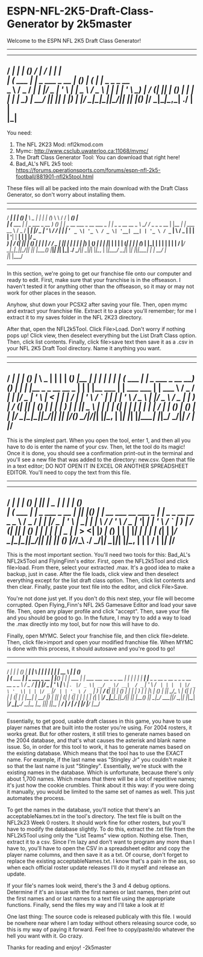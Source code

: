 # ESPN-NFL-2K5-Draft-Class-Generator by 2k5master

Welcome to the ESPN NFL 2K5 Draft Class Generator!

-----------------------------------------------------------------------------------------------------------------------------------------------------------------------
   _____           _   _               __      _____      _               
  / ____|         | | (_)             /_ |_   / ____|    | |              
 | (___   ___  ___| |_ _  ___  _ __    | (_) | (___   ___| |_ _   _ _ __  
  \___ \ / _ \/ __| __| |/ _ \| '_ \   | |    \___ \ / _ \ __| | | | '_ \ 
  ____) |  __/ (__| |_| | (_) | | | |  | |_   ____) |  __/ |_| |_| | |_) |
 |_____/ \___|\___|\__|_|\___/|_| |_|  |_(_) |_____/ \___|\__|\__,_| .__/ 
                                                                   | |    
                                                                   |_|    
-----------------------------------------------------------------------------------------------------------------------------------------------------------------------
You need:
1) The NFL 2K23 Mod: nfl2kmod.com
2) Mymc: http://www.csclub.uwaterloo.ca:11068/mymc/
3) The Draft Class Generator Tool: You can download that right here!
4) Bad_AL's NFL 2k5 tool: https://forums.operationsports.com/forums/espn-nfl-2k5-football/881901-nfl2k5tool.html

These files will all be packed into the main download with the Draft Class Generator, so don't worry about installing them.

-----------------------------------------------------------------------------------------------------------------------------------------------------------------------

   _____           _   _               ___      _____                            _   _              __     __                ______ _ _      
  / ____|         | | (_)             |__ \ _  |_   _|                          | | (_)             \ \   / /               |  ____(_) |     
 | (___   ___  ___| |_ _  ___  _ __      ) (_)   | |  _ __ ___  _ __   ___  _ __| |_ _ _ __   __ _   \ \_/ /__  _   _ _ __  | |__   _| | ___ 
  \___ \ / _ \/ __| __| |/ _ \| '_ \    / /      | | | '_ ` _ \| '_ \ / _ \| '__| __| | '_ \ / _` |   \   / _ \| | | | '__| |  __| | | |/ _ \
  ____) |  __/ (__| |_| | (_) | | | |  / /_ _   _| |_| | | | | | |_) | (_) | |  | |_| | | | | (_| |    | | (_) | |_| | |    | |    | | |  __/
 |_____/ \___|\___|\__|_|\___/|_| |_| |____(_) |_____|_| |_| |_| .__/ \___/|_|   \__|_|_| |_|\__, |    |_|\___/ \__,_|_|    |_|    |_|_|\___|
                                                               | |                            __/ |                                          
                                                               |_|                           |___/                                           

-----------------------------------------------------------------------------------------------------------------------------------------------------------------------
In this section, we're going to get our franchise file onto our computer and ready to edit. First, make sure that your franchise is in the offseason. I haven't tested it for anything other than the offseason, so it may or may not work for other places in the season.

Anyhow, shut down your PCSX2 after saving your file. Then, open mymc and extract your franchise file. Extract it to a place you'll remember; for me I extract it to my saves folder in the NFL 2K23 directory. 

After that, open the NFL2k5Tool. Click File>Load. Don't worry if nothing pops up! Click view, then deselect everything but the List Draft Class option. Then, click list contents. Finally, click file>save text then save it as a .csv in your NFL 2K5 Draft Tool directory. Name it anything you want.

-----------------------------------------------------------------------------------------------------------------------------------------------------------------------
   _____           _   _               ____      _    _     _               _______ _            _______          _ 
  / ____|         | | (_)             |___ \ _  | |  | |   (_)             |__   __| |          |__   __|        | |
 | (___   ___  ___| |_ _  ___  _ __     __) (_) | |  | |___ _ _ __   __ _     | |  | |__   ___     | | ___   ___ | |
  \___ \ / _ \/ __| __| |/ _ \| '_ \   |__ <    | |  | / __| | '_ \ / _` |    | |  | '_ \ / _ \    | |/ _ \ / _ \| |
  ____) |  __/ (__| |_| | (_) | | | |  ___) |_  | |__| \__ \ | | | | (_| |    | |  | | | |  __/    | | (_) | (_) | |
 |_____/ \___|\___|\__|_|\___/|_| |_| |____/(_)  \____/|___/_|_| |_|\__, |    |_|  |_| |_|\___|    |_|\___/ \___/|_|
                                                                     __/ |                                          
                                                                    |___/                                           
-----------------------------------------------------------------------------------------------------------------------------------------------------------------------
This is the simplest part. When you open the tool, enter 1, and then all you have to do is enter the name of your csv. Then, let the tool do its magic! Once it is done, you should see a confirmation print-out in the terminal and you'll see a new file that was added to the directory: new.csv. Open that file in a text editor; DO NOT OPEN IT IN EXCEL OR ANOTHER SPREADSHEET EDITOR. You'll need to copy the text from this file.

-----------------------------------------------------------------------------------------------------------------------------------------------------------------------
   _____           _   _               _  _       ______                       _   _             
  / ____|         | | (_)             | || |  _  |  ____|                     | | (_)            
 | (___   ___  ___| |_ _  ___  _ __   | || |_(_) | |__  __  ___ __   ___  _ __| |_ _ _ __   __ _ 
  \___ \ / _ \/ __| __| |/ _ \| '_ \  |__   _|   |  __| \ \/ / '_ \ / _ \| '__| __| | '_ \ / _` |
  ____) |  __/ (__| |_| | (_) | | | |    | |  _  | |____ >  <| |_) | (_) | |  | |_| | | | | (_| |
 |_____/ \___|\___|\__|_|\___/|_| |_|    |_| (_) |______/_/\_\ .__/ \___/|_|   \__|_|_| |_|\__, |
                                                             | |                            __/ |
                                                             |_|                           |___/ 
-----------------------------------------------------------------------------------------------------------------------------------------------------------------------
This is the most important section. You'll need two tools for this: Bad_AL's NFL2k5Tool and FlyingFinn's editor. First, open the NFL2k5Tool and click file>load. From there, select your extracted .max. It's a good idea to make a backup, just in case. After the file loads, click view and then deselect everything except for the list draft class option. Then, click list contents and then clear. Finally, paste your text file into the editor, and click File>Save.

You're not done just yet. If you don't do this next step, your file will become corrupted. Open Flying_Finn's NFL 2k5 Gamesave Editor and load your save file. Then, open any player profile and click "accept". Then, save your file and you should be good to go. In the future, I may try to add a way to load the .max directly into my tool, but for now this will have to do.

Finally, open MYMC. Select your franchise file, and then click file>delete. Then, click file>import and open your modified franchise file. When MYMC is done with this process, it should autosave and you're good to go!


-----------------------------------------------------------------------------------------------------------------------------------------------------------------------
   _____           _   _               _____    _   _       _                              _   _____       _                       _             
  / ____|         | | (_)             | ____|  | \ | |     | |                            | | |  __ \     | |                     (_)            
 | (___   ___  ___| |_ _  ___  _ __   | |__(_) |  \| | ___ | |_ ___  ___    __ _ _ __   __| | | |  | | ___| |__  _   _  __ _  __ _ _ _ __   __ _ 
  \___ \ / _ \/ __| __| |/ _ \| '_ \  |___ \   | . ` |/ _ \| __/ _ \/ __|  / _` | '_ \ / _` | | |  | |/ _ \ '_ \| | | |/ _` |/ _` | | '_ \ / _` |
  ____) |  __/ (__| |_| | (_) | | | |  ___) |  | |\  | (_) | ||  __/\__ \ | (_| | | | | (_| | | |__| |  __/ |_) | |_| | (_| | (_| | | | | | (_| |
 |_____/ \___|\___|\__|_|\___/|_| |_| |____(_) |_| \_|\___/ \__\___||___/  \__,_|_| |_|\__,_| |_____/ \___|_.__/ \__,_|\__, |\__, |_|_| |_|\__, |
                                                                                                                        __/ | __/ |         __/ |
                                                                                                                       |___/ |___/         |___/ 

-----------------------------------------------------------------------------------------------------------------------------------------------------------------------
Essentially, to get good, usable draft classes in this game, you have to use player names that are built into the roster you're using. For 2004 rosters, it works great. But for other rosters, it still tries to generate names based on the 2004 database, and that's what causes the asterisk and blank name issue. So, in order for this tool to work, it has to generate names based on the existing database. Which means that the tool has to use the EXACT name. For example, if the last name was "Stingley Jr" you couldn't make it so that the last name is just "Stingley". Essentially, we're stuck with the existing names in the database. Which is unfortunate, because there's only about 1,700 names. Which means that there will be a lot of repetitive names; it's just how the cookie crumbles. Think about it this way: if you were doing it manually, you would be limited to the same set of names as well. This just automates the process.

To get the names in the database, you'll notice that there's an acceptableNames.txt in the tool's directory. The text file is built on the NFL2k23 Week 0 rosters. It should work fine for other rosters, but you'll have to modify the database slightly. To do this, extract the .txt file from the NFL2k5Tool using only the "List Teams" view option. Nothing else. Then, extract it to a csv. Since I'm lazy and don't want to program any more than I have to, you'll have to open the CSV in a spreadsheet editor and copy the player name columns, and then save it as a txt. Of course, don't forget to replace the existing acceptableNames.txt. I know that's a pain in the ass, so when each official roster update releases I'll do it myself and release an update.

If your file's names look weird, there's the 3 and 4 debug options. Determine if it's an issue with the first names or last names, then print out the first names and or last names to a text file using the appropriate functions. Finally, send the files my way and I'll take a look at it!

One last thing: The source code is released publicaly with this file. I would be nowhere near where I am today without others releasing source code, so this is my way of paying it forward. Feel free to copy/paste/do whatever the hell you want with it. Go crazy.

Thanks for reading and enjoy! -2k5master
